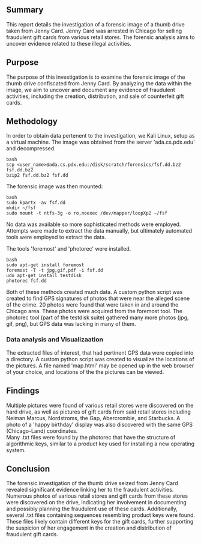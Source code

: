## Summary

This report details the investigation of a forensic image of a thumb drive taken from Jenny Card. Jenny Card was arrested in Chicago for selling fraudulent gift cards from various retail stores. The forensic analysis aims to uncover evidence related to these illegal activities.

## Purpose
The purpose of this investigation is to examine the forensic image of the thumb drive confiscated from Jenny Card. By analyzing the data within the image, we aim to uncover and document any evidence of fraudulent activities, including the creation, distribution, and sale of counterfeit gift cards. 

## Methodology

In order to obtain data pertenent to the investigation, we Kali Linux, setup as a virtual machine.  The image was obtained from the server 'ada.cs.pdx.edu' and decompressed.
```
bash
scp <user_name>@ada.cs.pdx.edu:/disk/scratch/forensics/fsf.dd.bz2 fsf.dd.bz2
bzip2 fsf.dd.bz2 fsf.dd
```
The forensic image was then mounted:
```
bash
sudo kpartx -av fsf.dd
mkdir ~/fsf
sudo mount -t ntfs-3g -o ro,noexec /dev/mapper/loopXp2 ~/fsf
```

No data was available so more sophisticated methods were employed.
Attempts were made to extract the data manually, but ultimately automated tools were employed
to extract the data.

The tools 'foremost' and 'photorec' were installed.
```
bash
sudo apt-get install foremost
foremost -T -t jpg,gif,pdf -i fsf.dd
udo apt-get install testdisk
photorec fsf.dd

```

Both of these methods created much data.  A custom python script was created to find GPS signatures of photos that were near the alleged scene of the crime.  20 photos were found that were taken in and around the Chicago area.  These photos were acquired from the foremost tool.  The photorec tool (part of the testdisk suite) gathered many more photos (jpg, gif, png), but GPS data was lacking in many of them.


### Data analysis and Visualizaation

The extracted files of interest, that had pertinent GPS data were copied into a directory.  A custom python script was created to visualize the locations of the pictures.  A  file named 'map.html' may be opened up in the web browser of your choice, and locations of the the pictures can be viewed.

## Findings

Multiple pictures were found of various retail stores were discovered on the hard drive, as well as pictures of gift cards from said retail stores including Neiman Marcus, Nordstroms, the Gap, Abercrombie, and Starbucks.  A photo of a 'happy birthday' display was also discovered with the same GPS (Chicago-Land) coordinates.  
Many .txt files were found by the photorec that have the structure of algorithmic keys, similar to a product key used for installing a new operating system.  

## Conclusion

The forensic investigation of the thumb drive seized from Jenny Card revealed significant evidence linking her to the fraudulent activities. Numerous photos of various retail stores and gift cards from these stores were discovered on the drive, indicating her involvement in documenting and possibly planning the fraudulent use of these cards. Additionally, several .txt files containing sequences resembling product keys were found. These files likely contain different keys for the gift cards, further supporting the suspicion of her engagement in the creation and distribution of fraudulent gift cards. 




